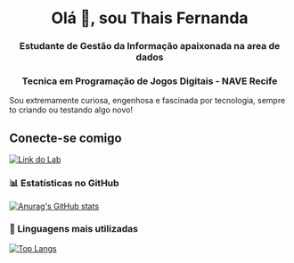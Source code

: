 <h1 align="center">Olá 👋, sou Thais Fernanda</h1>
<h3 align="center">Estudante de Gestão da Informação apaixonada na area de dados</h3>
<h3 align="center">Tecnica em Programação de Jogos Digitais - NAVE Recife</h3>

Sou extremamente curiosa, engenhosa e fascinada por tecnologia, sempre to criando ou testando algo novo! 

## Conecte-se comigo
[![Link do Lab](https://img.shields.io/badge/-LinkedIn-%230077B5?style=for-the-badge&logo=linkedin&logoColor=white) ](https://www.linkedin.com/in/thais-guedes-7a69b027b/)

### 📊 Estatísticas no GitHub
[![Anurag's GitHub stats](https://github-readme-stats.vercel.app/api?username=thafisG)](https://github.com/anuraghazra/github-readme-stats)

### 🚀 Linguagens mais utilizadas
[![Top Langs](https://github-readme-stats.vercel.app/api/top-langs/?username=thafisG&layout=donut)](https://github.com/anuraghazra/github-readme-stats)

